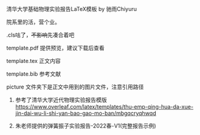 清华大学基础物理实验报告LaTeX模板
by 驰雨Chiyuru

院系里的活，营个业。

.cls咕了，~~不影响~~先凑合着吧

template.pdf 提供预览，建议下载后查看

template.tex 正文内容

template.bib 参考文献

picture 文件夹下是正文中用到的图片文件，注意引用路径

1) 参考了清华大学近代物理实验报告模版 https://www.overleaf.com/latex/templates/thu-emp-qing-hua-da-xue-jin-dai-wu-li-shi-yan-bao-gao-mo-ban/mbgqcryqhwqd

2) 朱老师提供的弹簧振子实验报告-2022春-V1(完整报告示例)
